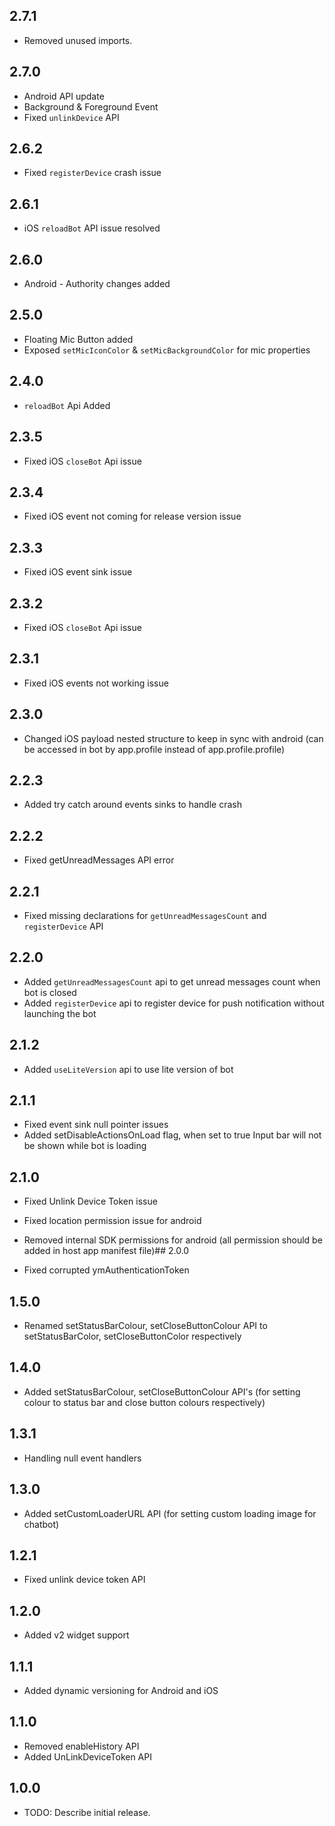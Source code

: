 ## 2.7.1

- Removed unused imports. 

## 2.7.0

- Android API update
- Background & Foreground Event
- Fixed `unlinkDevice` API

## 2.6.2

- Fixed `registerDevice` crash issue

## 2.6.1

- iOS `reloadBot` API issue resolved

## 2.6.0

- Android - Authority changes added

## 2.5.0

- Floating Mic Button added
- Exposed `setMicIconColor` & `setMicBackgroundColor` for mic properties

## 2.4.0

- `reloadBot` Api Added

## 2.3.5

- Fixed iOS `closeBot` Api issue

## 2.3.4

- Fixed iOS event not coming for release version issue

## 2.3.3

- Fixed iOS event sink issue

## 2.3.2

- Fixed iOS `closeBot` Api issue

## 2.3.1

- Fixed iOS events not working issue

## 2.3.0

- Changed iOS payload nested structure to keep in sync with android (can be accessed in bot by app.profile instead of app.profile.profile)

## 2.2.3

- Added try catch around events sinks to handle crash

## 2.2.2

- Fixed getUnreadMessages API error

## 2.2.1

- Fixed missing declarations for `getUnreadMessagesCount` and `registerDevice` API

## 2.2.0

- Added `getUnreadMessagesCount` api to get unread messages count when bot is closed
- Added `registerDevice` api to register device for push notification without launching the bot

## 2.1.2

- Added `useLiteVersion` api to use lite version of bot

## 2.1.1

- Fixed event sink null pointer issues
- Added setDisableActionsOnLoad flag, when set to true Input bar will not be shown while bot is loading

## 2.1.0

- Fixed Unlink Device Token issue
- Fixed location permission issue for android
- Removed internal SDK permissions for android (all permission should be added in host app manifest file)## 2.0.0

- Fixed corrupted ymAuthenticationToken

## 1.5.0

- Renamed setStatusBarColour, setCloseButtonColour API to setStatusBarColor, setCloseButtonColor respectively

## 1.4.0

- Added setStatusBarColour, setCloseButtonColour API's (for setting colour to status bar and close button colours respectively)

## 1.3.1

- Handling null event handlers

## 1.3.0

- Added setCustomLoaderURL API (for setting custom loading image for chatbot)

## 1.2.1

- Fixed unlink device token API

## 1.2.0

- Added v2 widget support

## 1.1.1

- Added dynamic versioning for Android and iOS

## 1.1.0

- Removed enableHistory API
- Added UnLinkDeviceToken API

## 1.0.0

- TODO: Describe initial release.
